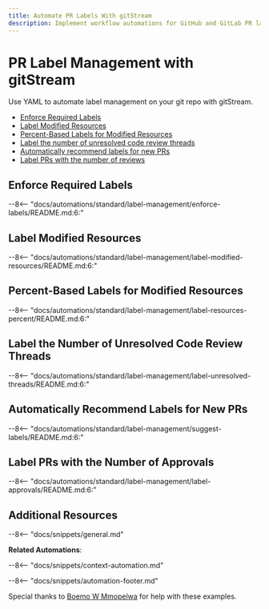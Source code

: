 ```yaml
---
title: Automate PR Labels With gitStream
description: Implement workflow automations for GitHub and GitLab PR labels.
---
```

# PR Label Management with gitStream

Use YAML to automate label management on your git repo with gitStream.

* [Enforce Required Labels](#enforce-required-labels)
* [Label Modified Resources](#label-changed-resources)
* [Percent-Based Labels for Modified Resources](#label-resources-percent)
* [Label the number of unresolved code review threads](#label-unresolved-threads)
* [Automatically recommend labels for new PRs](#suggest-labels)
* [Label PRs with the number of reviews](#label-approvals)

<a name="enforce-required-labels"></a>
## Enforce Required Labels
--8<-- "docs/automations/standard/label-management/enforce-labels/README.md:6:"

<a name="label-changed-resources"></a>
## Label Modified Resources
--8<-- "docs/automations/standard/label-management/label-modified-resources/README.md:6:"

<a name="label-changed-resources"></a>
## Percent-Based Labels for Modified Resources
--8<-- "docs/automations/standard/label-management/label-resources-percent/README.md:6:"

<a name="label-unresolved-threads"></a>
## Label the Number of Unresolved Code Review Threads
--8<-- "docs/automations/standard/label-management/label-unresolved-threads/README.md:6:"

<a name="suggest-labels"></a>
## Automatically Recommend Labels for New PRs
--8<-- "docs/automations/standard/label-management/suggest-labels/README.md:6:"

<a name="label-approvals"></a>
## Label PRs with the Number of Approvals
--8<-- "docs/automations/standard/label-management/label-approvals/README.md:6:"

## Additional Resources

--8<-- "docs/snippets/general.md"

**Related Automations**:

--8<-- "docs/snippets/context-automation.md"

--8<-- "docs/snippets/automation-footer.md"

Special thanks to [Boemo W Mmopelwa](https://github.com/xTrilton) for help with these examples.